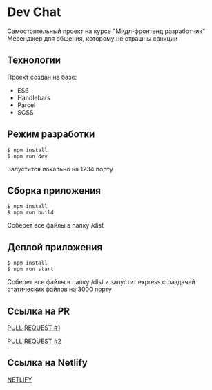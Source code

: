 # Dev Chat
Самостоятельный проект на курсе "Мидл-фронтенд разработчик"
Месенджер для общения, которому не страшны санкции

## Технологии
Проект создан на базе:

- ES6
- Handlebars
- Parcel
- SCSS

## Режим разработки
```
$ npm install
$ npm run dev
```
Запустится локально на 1234 порту

## Сборка приложения
```
$ npm install
$ npm run build
```
Соберет все файлы в папку /dist

## Деплой приложения
```
$ npm install
$ npm run start
```
Соберет все файлы в папку /dist и запустит express с раздачей статических файлов на 3000 порту

## Ссылка на PR
[PULL REQUEST #1](https://github.com/bestia21v/middle.messenger.praktikum.yandex/pull/1)

[PULL REQUEST #2](https://github.com/bestia21v/middle.messenger.praktikum.yandex/pull/2)

## Ссылка на Netlify
[NETLIFY](https://stately-zuccutto-6139b6.netlify.app/)
